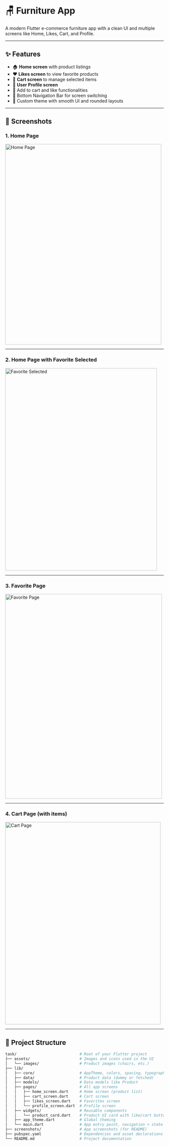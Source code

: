 # 🪑 Furniture App

A modern Flutter e-commerce furniture app with a clean UI and multiple screens like Home, Likes, Cart, and Profile.

---

## ✨ Features

- 🏠 **Home screen** with product listings  
- ❤️ **Likes screen** to view favorite products  
- 🛒 **Cart screen** to manage selected items  
- 👤 **User Profile screen**  
- 💛 Add to cart and like functionalities  
- 🧭 Bottom Navigation Bar for screen switching  
- 🎨 Custom theme with smooth UI and rounded layouts  

---

## 📸 Screenshots

### 1. Home Page  
<img width="496" height="635" alt="Home Page" src="https://github.com/user-attachments/assets/06666ecf-c633-471c-853f-421c184bae41" />

---

### 2. Home Page with Favorite Selected  
<img width="482" height="641" alt="Favorite Selected" src="https://github.com/user-attachments/assets/34632a69-5662-431a-8ff5-4fe81c1b44d1" />

---

### 3. Favorite Page  
<img width="498" height="648" alt="Favorite Page" src="https://github.com/user-attachments/assets/757a1f63-ecd6-4b00-85bb-2e5a44664575" />

---

### 4. Cart Page (with items)  
<img width="494" height="641" alt="Cart Page" src="https://github.com/user-attachments/assets/8a15ca5c-3e1e-4845-906f-2782a193c778" />

---

## 📁 Project Structure

```bash
task/                            # Root of your Flutter project
├── assets/                      # Images and icons used in the UI
│   └── images/                  # Product images (chairs, etc.)
├── lib/
│   ├── core/                    # AppTheme, colors, spacing, typography
│   ├── data/                    # Product data (dummy or fetched)
│   ├── models/                  # Data models like Product
│   ├── pages/                   # All app screens
│   │   ├── home_screen.dart     # Home screen (product list)
│   │   ├── cart_screen.dart     # Cart screen
│   │   ├── likes_screen.dart    # Favorites screen
│   │   └── profile_screen.dart  # Profile screen
│   ├── widgets/                 # Reusable components
│   │   └── product_card.dart    # Product UI card with like/cart button
│   ├── app_theme.dart           # Global theming
│   └── main.dart                # App entry point, navigation + state
├── screenshots/                 # App screenshots (for README)
├── pubspec.yaml                 # Dependencies and asset declarations
└── README.md                    # Project documentation
```

